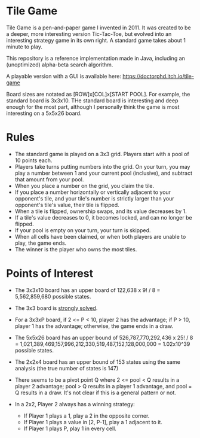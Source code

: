 # Tile Game
Tile Game is a pen-and-paper game I invented in 2011. It was created to be a deeper, more interesting version Tic-Tac-Toe, but evolved into an interesting strategy game in its own right. A standard game takes about 1 minute to play.

This repository is a reference implementation made in Java, including an (unoptimized) alpha-beta search algorithm.

A playable version with a GUI is available here: https://doctorphd.itch.io/tile-game

Board sizes are notated as [ROW]x[COL]x[START POOL]. For example, the standard board is 3x3x10. THe standard board is interesting and deep enough for the most part, although I personally think the game is most interesting on a 5x5x26 board.

# Rules
* The standard game is played on a 3x3 grid. Players start with a pool of 10 points each.
* Players take turns putting numbers into the grid. On your turn, you may play a number between 1 and your current pool (inclusive), and subtract that amount from your pool.
* When you place a number on the grid, you claim the tile.
* If you place a number horizontally or vertically adjacent to your opponent's tile, and your tile's number is strictly larger than your opponent's tile's value, their tile is flipped.
* When a tile is flipped, ownership swaps, and its value decreases by 1.
* If a tile's value decreases to 0, it becomes locked, and can no longer be flipped.
* If your pool is empty on your turn, your turn is skipped.
* When all cells have been claimed, or when both players are unable to play, the game ends.
* The winner is the player who owns the most tiles.

# Points of Interest

* The 3x3x10 board has an upper board of 122,638 x 9! / 8 = 5,562,859,680 possible states.
* The 3x3 board is [strongly solved](https://en.wikipedia.org/wiki/Solved_game).
* For a 3x3xP board, if 2 <= P < 10, player 2 has the advantage; if P > 10, player 1 has the advantage; otherwise, the game ends in a draw.

* The 5x5x26 board has an upper bound of 526,787,770,292,436 x 25! / 8 = 1,021,389,469,157,996,212,330,519,487,152,128,000,000 = 1.02x10^39 possible states.
* The 2x2x4 board has an upper bound of 153 states using the same analysis (the true number of states is 147)
* There seems to be a pivot point Q where 2 <= pool < Q results in a player 2 advantage; pool > Q results in a player 1 advantage, and pool = Q results in a draw. It's not clear if this is a general pattern or not.
* In a 2x2, Player 2 always has a winning strategy:
    - If Player 1 plays a 1, play a 2 in the opposite corner.
    - If Player 1 plays a value in [2, P-1], play a 1 adjacent to it.
    - If Player 1 plays P, play 1 in every cell.
